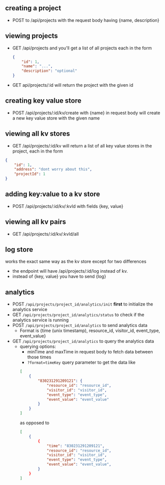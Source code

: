 ## creating a project

-   POST to /api/projects with the request body having {name, description}

## viewing projects

-   GET /api/projects and you'll get a list of all projects each in the form

    ```json
    {
        "id": 1,
        "name": "...",
        "description": "optional"
    }
    ```

-   GET api/projects/:id will return the project with the given id

## creating key value store

-   POST /api/projects/:id/kv/create with {name} in request body will create a new key value store with the given name

## viewing all kv stores

-   GET /api/projects/:id/kv will return a list of all key value stores in the project, each in the form

```json
{
    "id": 1,
    "address": "dont worry about this",
    "projectId": 1
}
```

## adding key:value to a kv store

-   POST /api/projects/:id/kv/:kvId with fields {key, value}

## viewing all kv pairs

-   GET /api/projects/:id/kv/:kvId/all

## log store

works the exact same way as the kv store except for two differences

-   the endpoint will have /api/projects/:id/log instead of kv.
-   instead of {key, value} you have to send {log}

## analytics

-   POST `/api/projects/project_id/analytics/init` **first** to initialize the analytics service
-   GET `/api/projects/project_id/analytics/status` to check if the analytics service is running
-   POST `/api/projects/project_id/analytics` to send analytics data
    -   Format is {time (unix timestamp), resource_id, visitor_id, event_type, event_value}
-   GET `/api/projects/project_id/analytics` to query the analytics data
    -   querying options:
        -   minTime and maxTime in request body to fetch data between those times
        -   `?format=timeKey` query parameter to get the data like
        ```json
        [
            {
                "830231291209121": {
                    "resource_id": "resource_id",
                    "visitor_id": "visitor_id",
                    "event_type": "event_type",
                    "event_value": "event_value"
                }
            }
        ]
        ```
        as opposed to
        ```json
        [
            {
                {
                    "time": "830231291209121",
                    "resource_id": "resource_id",
                    "visitor_id": "visitor_id",
                    "event_type": "event_type",
                    "event_value": "event_value",
                }
            }
        ]
        ```
        ```

        ```
